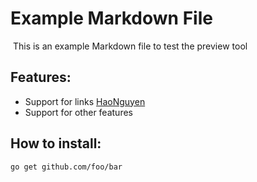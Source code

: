 # Example Markdown File

 This is an example Markdown file to test the preview tool  

## Features: 

* Support for links [HaoNguyen](https://haonguyen.tech)
* Support for other features


## How to install: 

```
go get github.com/foo/bar 
```

